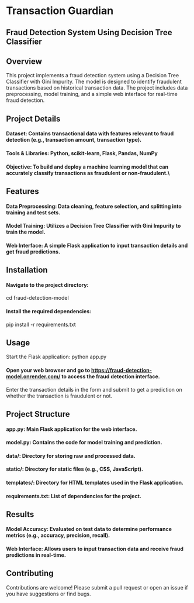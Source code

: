 # Transaction Guardian
## Fraud Detection System Using Decision Tree Classifier
## Overview
This project implements a fraud detection system using a Decision Tree Classifier with Gini Impurity. The model is designed to identify fraudulent transactions based on historical transaction data. The project includes data preprocessing, model training, and a simple web interface for real-time fraud detection.

## Project Details
#### Dataset: Contains transactional data with features relevant to fraud detection (e.g., transaction amount, transaction type).
#### Tools & Libraries: Python, scikit-learn, Flask, Pandas, NumPy
#### Objective: To build and deploy a machine learning model that can accurately classify transactions as fraudulent or non-fraudulent.\

## Features
#### Data Preprocessing: Data cleaning, feature selection, and splitting into training and test sets.
#### Model Training: Utilizes a Decision Tree Classifier with Gini Impurity to train the model.
#### Web Interface: A simple Flask application to input transaction details and get fraud predictions.

## Installation
#### Navigate to the project directory:
cd fraud-detection-model

#### Install the required dependencies:
pip install -r requirements.txt

## Usage
Start the Flask application:
python app.py

#### Open your web browser and go to https://fraud-detection-model.onrender.com/ to access the fraud detection interface.

Enter the transaction details in the form and submit to get a prediction on whether the transaction is fraudulent or not.

## Project Structure
#### app.py: Main Flask application for the web interface.
#### model.py: Contains the code for model training and prediction.
#### data/: Directory for storing raw and processed data.
#### static/: Directory for static files (e.g., CSS, JavaScript).
#### templates/: Directory for HTML templates used in the Flask application.
#### requirements.txt: List of dependencies for the project.

## Results
#### Model Accuracy: Evaluated on test data to determine performance metrics (e.g., accuracy, precision, recall).
#### Web Interface: Allows users to input transaction data and receive fraud predictions in real-time.

## Contributing
Contributions are welcome! Please submit a pull request or open an issue if you have suggestions or find bugs.
